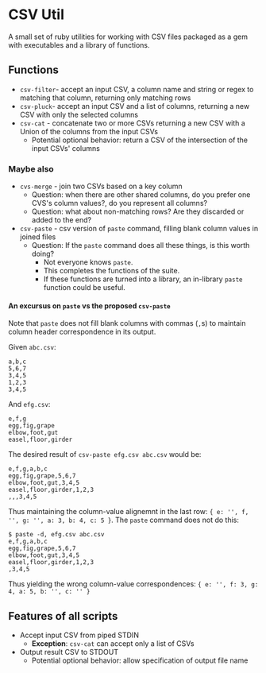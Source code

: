 # CSV Util

A small set of ruby utilities for working with CSV files packaged as a gem with executables and a library of functions.

## Functions

- `csv-filter`- accept an input CSV, a column name and  string or regex to matching that column, returning only matching rows
- `csv-pluck`- accept an input CSV and a list of columns, returning a new CSV with only the selected columns
- `csv-cat` - concatenate two or more CSVs returning a new CSV with a Union of the columns from the input CSVs
  -  Potential optional behavior: return a CSV of the intersection of the input CSVs' columns

### Maybe also

- `cvs-merge` - join two CSVs based on a key column
  - Question: when there are other shared columns, do you prefer one CVS's column values?, do you represent all columns?
  - Question: what about non-matching rows? Are they discarded or added to the end?
- `csv-paste` - csv version of `paste` command, filling blank column values in joined files
  - Question: If the `paste` command does all these things, is this worth doing?
    - Not everyone knows `paste`.
    - This completes the functions of the suite.
    - If these functions are turned into a library, an in-library `paste` function could be useful.


#### An excursus on `paste` vs the proposed `csv-paste`

Note that `paste` does not fill blank columns with commas (`,`s) to maintain column header correspondence in its output.

Given `abc.csv`:

```csv
a,b,c
5,6,7
3,4,5
1,2,3
3,4,5
```

And `efg.csv`:

```csv
e,f,g
egg,fig,grape
elbow,foot,gut
easel,floor,girder
```

The desired result of `csv-paste efg.csv abc.csv` would be:

```csv
e,f,g,a,b,c
egg,fig,grape,5,6,7
elbow,foot,gut,3,4,5
easel,floor,girder,1,2,3
,,,3,4,5
```

Thus maintaining the column-value alignemnt in the last row: `{ e: '', f, '', g: '', a: 3, b: 4, c: 5 }`. The `paste` command does not do this:

```csv
$ paste -d, efg.csv abc.csv
e,f,g,a,b,c
egg,fig,grape,5,6,7
elbow,foot,gut,3,4,5
easel,floor,girder,1,2,3
,3,4,5
```

Thus yielding the wrong column-value correspondences: `{ e: '', f: 3, g: 4, a: 5, b: '', c: '' }`

## Features of all scripts

- Accept input CSV from piped STDIN
  - **Exception**: `csv-cat` can accept only a list of  CSVs
- Output result CSV to STDOUT
  - Potential optional behavior: allow specification of output file name
